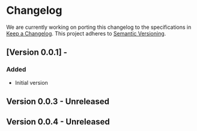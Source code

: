 # Changelog

We are currently working on porting this changelog to the specifications in
[Keep a Changelog](https://keepachangelog.com/en/1.0.0/).
This project adheres to [Semantic Versioning](https://semver.org/spec/v2.0.0.html).

## [Version 0.0.1] - 

### Added
* Initial version

## Version 0.0.3 - Unreleased

## Version 0.0.4 - Unreleased
